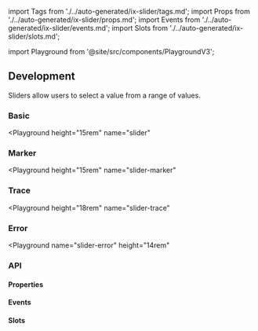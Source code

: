 import Tags from './../auto-generated/ix-slider/tags.md';
import Props from './../auto-generated/ix-slider/props.md';
import Events from './../auto-generated/ix-slider/events.md';
import Slots from './../auto-generated/ix-slider/slots.md';

import Playground from '@site/src/components/PlaygroundV3';

## Development

<Tags />
<!-- introduction start -->
Sliders allow users to select a value from a range of values.
<!-- introduction end -->

### Basic

<Playground
  height="15rem"
  name="slider"
  >
</Playground>

### Marker

<Playground
  height="15rem"
  name="slider-marker"
  >
</Playground>

### Trace

<Playground
  height="18rem"
  name="slider-trace"
  >
</Playground>

### Error

<Playground
  name="slider-error"
  height="14rem"
  >
</Playground>

### API

#### Properties

<Props />

#### Events

<Events />

#### Slots

<Slots />
